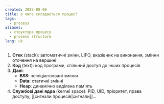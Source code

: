 ```yaml
---
created: 2025-08-06
title: з чого складається процес?
tags:
  - process
aliases:
  - структура процесу
  - process structure
lang: uk
---
```

1. **Стек** (stack): автоматичні зміни, LIFO, вказівник на виконання, змінни оточення на вершині
2. **Код** (text): код програми, спільний доступ до інших процесів
3. **Дані**:
	- **BSS**: неініціалізовані змінни
	- **Data**: статичні змінні
	- **Heap**: динамічно виділена пам'ять
4. **Службові дані ядра** (kernel space): PID, UID, пріоритет, права доступу, [[сигнали процесів|сигнали]]...